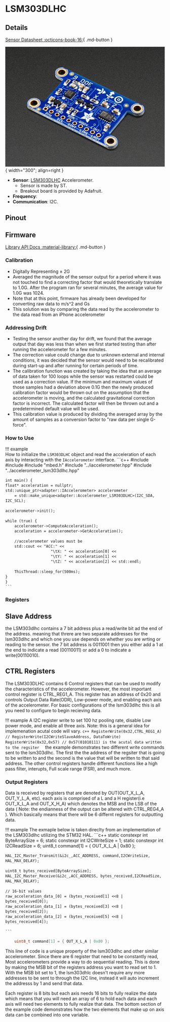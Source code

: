 # LSM303DLHC

## Details

[Sensor Datasheet :octicons-book-16:](https://cdn-shop.adafruit.com/datasheets/LSM303DLHC.PDF){ .md-button }

![SLS 1322-3](./images/LSM303DLHC_product_pic.jpg){ width="300"; align=right }

- **Sensor**: [LSM303DLHC](https://www.adafruit.com/product/1714) Accelerometer.
    - Sensor is made by ST.
    - Breakout board is provided by Adafruit.
- **Frequency**:
- **Communication**: I2C.

## Pinout

## Firmware

[Library API Docs :material-library:](#){ .md-button }

### Calibration

- Digitally Representing &pm; 2G
- Averaged the magnitude of the sensor output for a period where it was not touched to find a correcting factor that would theoretically translate to 1.0G. After the program ran for several minutes, the average value for 1.0G was 1024. 
- Note that at this point, firmware has already been developed for converting raw data to m/s^2 and Gs
- This solution was by comparing the data read by the accelerometer to the data read from an iPhone accelerometer

### Addressing Drift
- Testing the sensor another day for drift, we found that the average output that day was less than when we first started testing than after running the accelerometer for a few minutes. 
- The correction value could change due to unknown external and internal conditions, it was decided that the sensor would need to be recalibrated during start-up and after running for certain periods of time. 
- The calibration function was created by taking the idea that an average of data taken for 100 loops while the sensor was restarted could be used as a correction value. If the minimum and maximum values of those samples had a deviation above 0.1G then the newly produced calibration factor would be thrown out on the assumption that the accelerometer is moving, and the calculated gravitational correction factor is incorrect. The calculated factor will then be thrown out and a predetermined default value will be used.
- This calibration value is produced by dividing the averaged array by the amount of samples as a conversion factor to "raw data per single G-force".

### How to Use

!!! example     
    How to initialize the `LSM303DLHC` object and read the acceleration of each axis by interacting with the `IAccelerometer` interface.
    ```c++
    #include <iostream>
    #include <memory>
    #include "mbed.h"
    #include "../iaccelerometer.hpp"
    #include "../accelerometer_lsm303dlhc.hpp"

    int main() {
    float* acceleration = nullptr;
    std::unique_ptr<adapter::IAccelerometer> accelerometer
        = std::make_unique<adapter::Accelerometer_LSM303DLHC>(I2C_SDA, I2C_SCL);

    accelerometer->init();

    while (true) {
        accelerometer->ComputeAcceleration();
        acceleration = accelerometer->GetAcceleration();

        //accelerometer values must be 
        std::cout << "ACC:" << 
                        "\tX: " << acceleration[0] <<
                        "\tY: " << acceleration[1] <<
                        "\tZ: " << acceleration[2] << std::endl;
        
        ThisThread::sleep_for(500ms);
    }
    }
    ```


### Registers

## Slave Address 
the LSM303dlhc contains a 7 bit address plus a read/write bit ad the end of the address. meaning that threre are two separate addresses for the lsm303dlhc and which one you use depends on whether you are wrting or reading to the sensor. the 7 bit address is 0011001 then you either add a 1 at the end to indicate a read (00110011) or add a 0 to indicate a write(00110010).
## CTRL Registers
The LSM303DLHC contains 6 Control registers that can be used to modify the characteristics of the accelerometer. However, the most important control register is CTRL_REG1_A. This register has an address of 0x20 and controls Output Data Rate(ODR), Low-power mode, and enabling each axis of the accelerometer. For basic configurations of the lsm303dlhc this is all you need to configure to begin recieving data.

!!! example
    A I2C register write to set 100 hz pooling rate, disable Low power mode, and enable all three axis. Note: this is a general idea for implemenation acutal code will vary.
     ```c++
     RegisterWrite(0x32,CTRL_REG1_A) // RegisterWrite(I2CWriteSlaveAddress, DataToWrite) 
     RegisterWrite(0x32,0x57) // 0x57(01010111) is the acutal data written to the regsiter 
     ```
      the example demonstrates two different write commands sent to the lsm303dlhc. The first the the address of the regsiter that is going to be written to and the second is the value that will be written to that said address. The other control registers handle different functions like a high pass filter, interupts, Full scale range (FSR), and much more.

### Output Registers
Data is received by registers that are denoted by OUT(OUT_X_L_A, OUT_Y_L_A, etc). each axis is comprised of a L and a H register(i.e OUT_X_L_A and OUT_X_H_A) which denotes the MSB and the LSB of the data ( Note: the endianness of the output can be altered with CTRL_REG4_A ). Which basically means that there will be 6 differnt registers for outputting data.

!!! example 
    The exmaple below is taken direclty from an implementation of the LSM303dlhc utilizing the STM32 HAL. 
    ```c++ 
    static constexpr int ByteArraySize = 6;
    static constexpr int I2CWriteSize = 1;
    static constexpr int I2CReadSize = 6;
    uint8_t command[1] = { OUT_X_L_A | 0x80 };

    HAL_I2C_Master_Transmit(&i2c_,ACC_ADDRESS, command,I2CWriteSize, HAL_MAX_DELAY);

    uint8_t bytes_received[ByteArraySize];
    HAL_I2C_Master_Receive(&i2c_,ACC_ADDRESS, bytes_received,I2CReadSize, HAL_MAX_DELAY);

    // 16-bit values
    raw_acceleration_data_[0] = (bytes_received[1] <<8 | bytes_received[0]);
    raw_acceleration_data_[1] = (bytes_received[3] <<8 | bytes_received[2]);
    raw_acceleration_data_[2] = (bytes_received[5] <<8 | bytes_received[4]);

    ```  

```c++
    uint8_t command[1] = { OUT_X_L_A | 0x80 };
```
This line of code is a unique property of the lsm303dlhc and other similar accelerometer. Since there are 6 register that need to be constantly read, Most accelerometers provide a way to do sequential reading. This is done by making the MSB bit of the registers address you want to read set to 1. With the MSB bit set to 1, the lsm303dhlc doesn't require any more addresses to be sent to through the I2C line, instead it will auto increment the addresss by 1 and send that data.

Each register is 8 bits but each axis needs 16 bits to fully realize the data which means that you will need an array of 6 to hold each data and each axis will need two elements to fully realize that data. The bottom section of the example code demonstrates how the two elements that make up on axis data can be combined into one variable.